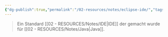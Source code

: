 ```yaml
---
{"dg-publish":true,"permalink":"/02-resources/notes/eclipse-ide/","tags":["tools","LF08"],"noteIcon":"","updated":"2024-06-21T14:01:57.768+02:00"}
---
```


> Ein Standard [[02 - RESOURCES/Notes/IDE\|IDE]] der gemacht wurde für [[02 - RESOURCES/Notes/Java\|Java]].